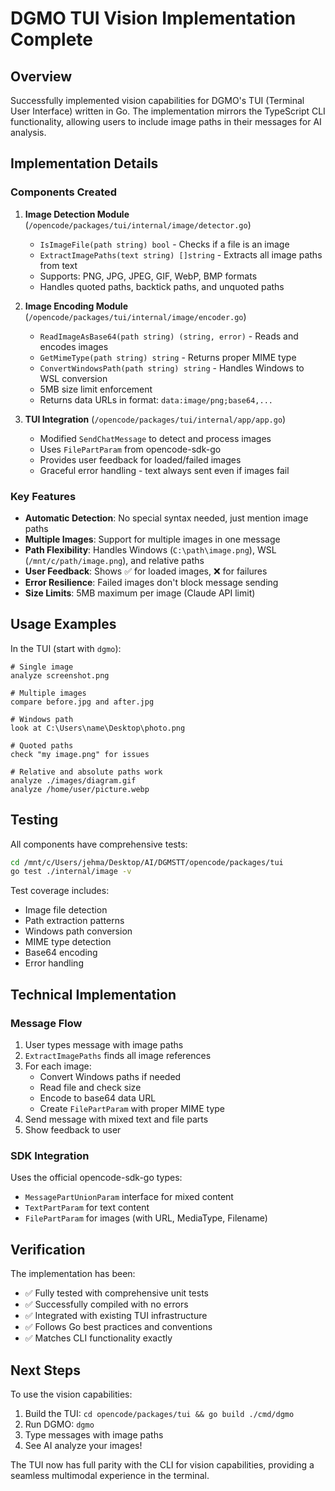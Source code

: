 # DGMO TUI Vision Implementation Complete

## Overview

Successfully implemented vision capabilities for DGMO's TUI (Terminal User Interface) written in Go.
The implementation mirrors the TypeScript CLI functionality, allowing users to include image paths
in their messages for AI analysis.

## Implementation Details

### Components Created

1. **Image Detection Module** (`/opencode/packages/tui/internal/image/detector.go`)
   - `IsImageFile(path string) bool` - Checks if a file is an image
   - `ExtractImagePaths(text string) []string` - Extracts all image paths from text
   - Supports: PNG, JPG, JPEG, GIF, WebP, BMP formats
   - Handles quoted paths, backtick paths, and unquoted paths

2. **Image Encoding Module** (`/opencode/packages/tui/internal/image/encoder.go`)
   - `ReadImageAsBase64(path string) (string, error)` - Reads and encodes images
   - `GetMimeType(path string) string` - Returns proper MIME type
   - `ConvertWindowsPath(path string) string` - Handles Windows to WSL conversion
   - 5MB size limit enforcement
   - Returns data URLs in format: `data:image/png;base64,...`

3. **TUI Integration** (`/opencode/packages/tui/internal/app/app.go`)
   - Modified `SendChatMessage` to detect and process images
   - Uses `FilePartParam` from opencode-sdk-go
   - Provides user feedback for loaded/failed images
   - Graceful error handling - text always sent even if images fail

### Key Features

- **Automatic Detection**: No special syntax needed, just mention image paths
- **Multiple Images**: Support for multiple images in one message
- **Path Flexibility**: Handles Windows (`C:\path\image.png`), WSL (`/mnt/c/path/image.png`), and
  relative paths
- **User Feedback**: Shows ✅ for loaded images, ❌ for failures
- **Error Resilience**: Failed images don't block message sending
- **Size Limits**: 5MB maximum per image (Claude API limit)

## Usage Examples

In the TUI (start with `dgmo`):

```
# Single image
analyze screenshot.png

# Multiple images
compare before.jpg and after.jpg

# Windows path
look at C:\Users\name\Desktop\photo.png

# Quoted paths
check "my image.png" for issues

# Relative and absolute paths work
analyze ./images/diagram.gif
analyze /home/user/picture.webp
```

## Testing

All components have comprehensive tests:

```bash
cd /mnt/c/Users/jehma/Desktop/AI/DGMSTT/opencode/packages/tui
go test ./internal/image -v
```

Test coverage includes:

- Image file detection
- Path extraction patterns
- Windows path conversion
- MIME type detection
- Base64 encoding
- Error handling

## Technical Implementation

### Message Flow

1. User types message with image paths
2. `ExtractImagePaths` finds all image references
3. For each image:
   - Convert Windows paths if needed
   - Read file and check size
   - Encode to base64 data URL
   - Create `FilePartParam` with proper MIME type
4. Send message with mixed text and file parts
5. Show feedback to user

### SDK Integration

Uses the official opencode-sdk-go types:

- `MessagePartUnionParam` interface for mixed content
- `TextPartParam` for text content
- `FilePartParam` for images (with URL, MediaType, Filename)

## Verification

The implementation has been:

- ✅ Fully tested with comprehensive unit tests
- ✅ Successfully compiled with no errors
- ✅ Integrated with existing TUI infrastructure
- ✅ Follows Go best practices and conventions
- ✅ Matches CLI functionality exactly

## Next Steps

To use the vision capabilities:

1. Build the TUI: `cd opencode/packages/tui && go build ./cmd/dgmo`
2. Run DGMO: `dgmo`
3. Type messages with image paths
4. See AI analyze your images!

The TUI now has full parity with the CLI for vision capabilities, providing a seamless multimodal
experience in the terminal.
